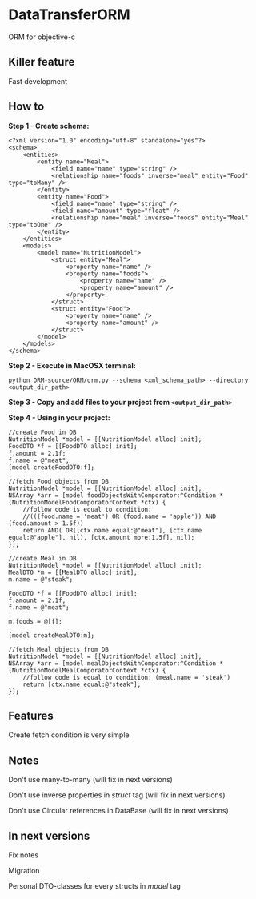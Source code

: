 DataTransferORM
===============

ORM for objective-c

Killer feature
------------------------

Fast development

How to
------------------------

**Step 1 - Create schema:**

```
<?xml version="1.0" encoding="utf-8" standalone="yes"?>
<schema>
	<entities>
		<entity name="Meal">
			<field name="name" type="string" />
			<relationship name="foods" inverse="meal" entity="Food" type="toMany" />
		</entity>
		<entity name="Food">
			<field name="name" type="string" />
			<field name="amount" type="float" />
			<relationship name="meal" inverse="foods" entity="Meal" type="toOne" />
		</entity>
	</entities>
	<models>
		<model name="NutritionModel">
			<struct entity="Meal">
				<property name="name" />
				<property name="foods">
					<property name="name" />
					<property name="amount" />
				</property>
			</struct>
			<struct entity="Food">
				<property name="name" />
				<property name="amount" />
			</struct>
		</model>
	</models>
</schema>
```

**Step 2 - Execute in MacOSX terminal:**

```python ORM-source/ORM/orm.py --schema <xml_schema_path> --directory <output_dir_path>```

**Step 3 - Copy and add files to your project from ```<output_dir_path>```**

**Step 4 - Using in your project:**

```
//create Food in DB
NutritionModel *model = [[NutritionModel alloc] init];
FoodDTO *f = [[FoodDTO alloc] init];
f.amount = 2.1f;
f.name = @"meat";
[model createFoodDTO:f];
```

```
//fetch Food objects from DB
NutritionModel *model = [[NutritionModel alloc] init];
NSArray *arr = [model foodObjectsWithComporator:^Condition *(NutritionModelFoodComporatorContext *ctx) {
    //follow code is equal to condition:
    //(((food.name = 'meat') OR (food.name = 'apple')) AND (food.amount > 1.5f))
    return AND( OR([ctx.name equal:@"meat"], [ctx.name equal:@"apple"], nil), [ctx.amount more:1.5f], nil);
}];
```

```
//create Meal in DB
NutritionModel *model = [[NutritionModel alloc] init];
MealDTO *m = [[MealDTO alloc] init];
m.name = @"steak";

FoodDTO *f = [[FoodDTO alloc] init];
f.amount = 2.1f;
f.name = @"meat";

m.foods = @[f];

[model createMealDTO:m];
```

```
//fetch Meal objects from DB
NutritionModel *model = [[NutritionModel alloc] init];
NSArray *arr = [model mealObjectsWithComporator:^Condition *(NutritionModelMealComporatorContext *ctx) {
    //follow code is equal to condition: (meal.name = 'steak')
    return [ctx.name equal:@"steak"];
}];
```

Features
------------------------

Create fetch condition is very simple

Notes
------------------------

Don't use many-to-many (will fix in next versions)

Don't use inverse properties in *struct* tag (will fix in next versions)

Don't use Circular references in DataBase (will fix in next versions)

In next versions
------------------------

Fix notes

Migration

Personal DTO-classes for every structs in *model* tag